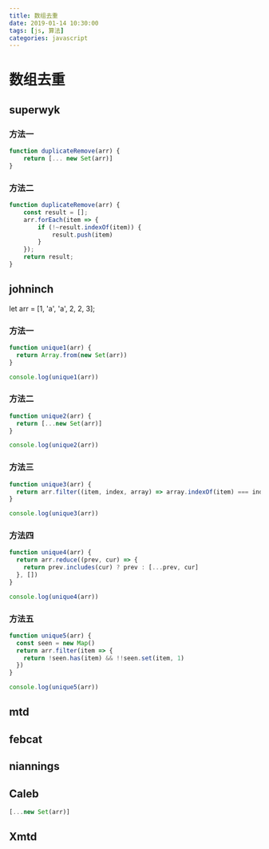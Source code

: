 ```yaml
---
title: 数组去重
date: 2019-01-14 10:30:00
tags: [js, 算法]
categories: javascript
---
```


# 数组去重

## superwyk
### 方法一
```js
function duplicateRemove(arr) {
    return [... new Set(arr)]
}
```

### 方法二
```js
function duplicateRemove(arr) {
    const result = [];
    arr.forEach(item => {
        if (!~result.indexOf(item)) {
            result.push(item)
        }
    });
    return result;
}
```

## johninch

let arr = [1, 'a', 'a', 2, 2, 3];

### 方法一
```js
function unique1(arr) {
  return Array.from(new Set(arr))
}

console.log(unique1(arr))
```

### 方法二
```js
function unique2(arr) {
  return [...new Set(arr)]
}

console.log(unique2(arr))
```

### 方法三
```js
function unique3(arr) {
  return arr.filter((item, index, array) => array.indexOf(item) === index)
}

console.log(unique3(arr))
```

### 方法四
```js
function unique4(arr) {
  return arr.reduce((prev, cur) => {
    return prev.includes(cur) ? prev : [...prev, cur]
  }, [])
}

console.log(unique4(arr))
```

### 方法五
```js
function unique5(arr) {
  const seen = new Map()
  return arr.filter(item => {
    return !seen.has(item) && !!seen.set(item, 1)
  })
}

console.log(unique5(arr))
```

## mtd

## febcat

## niannings

## Caleb
``` js
[...new Set(arr)]

```

## Xmtd

